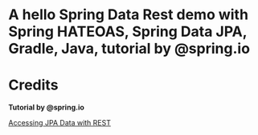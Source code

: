 # A hello Spring Data Rest demo with Spring HATEOAS, Spring Data JPA, Gradle, Java, tutorial by @spring.io

# Credits

**Tutorial by @spring.io**

[Accessing JPA Data with REST](https://spring.io/guides/gs/accessing-data-rest/)
